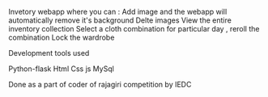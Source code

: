 Invetory webapp where you can :
Add image and the webapp will automatically remove it's background
Delte images
View the entire inventory collection
Select a cloth combination for particular day , reroll the combination
Lock the wardrobe

Development tools used

Python-flask
Html
Css
js
MySql

Done as a part of coder of rajagiri competition by IEDC
